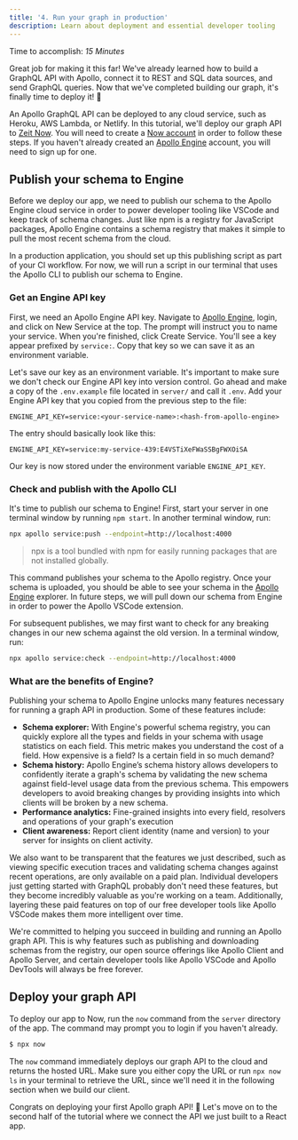 ```yaml
---
title: '4. Run your graph in production'
description: Learn about deployment and essential developer tooling
---
```


Time to accomplish: _15 Minutes_

Great job for making it this far! We've already learned how to build a GraphQL API with Apollo, connect it to REST and SQL data sources, and send GraphQL queries. Now that we've completed building our graph, it's finally time to deploy it! 🎉

An Apollo GraphQL API can be deployed to any cloud service, such as Heroku, AWS Lambda, or Netlify. In this tutorial, we'll deploy our graph API to [Zeit Now](https://zeit.co/now). You will need to create a [Now account](https://zeit.co/signup) in order to follow these steps. If you haven't already created an [Apollo Engine](https://engine.apollographql.com/) account, you will need to sign up for one.

<h2 id="engine">Publish your schema to Engine</h2>

Before we deploy our app, we need to publish our schema to the Apollo Engine cloud service in order to power developer tooling like VSCode and keep track of schema changes. Just like npm is a registry for JavaScript packages, Apollo Engine contains a schema registry that makes it simple to pull the most recent schema from the cloud.

In a production application, you should set up this publishing script as part of your CI workflow. For now, we will run a script in our terminal that uses the Apollo CLI to publish our schema to Engine.

<h3 id="api-key">Get an Engine API key</h3>

First, we need an Apollo Engine API key. Navigate to [Apollo Engine](https://engine.apollographql.com/), login, and click on New Service at the top. The prompt will instruct you to name your service. When you're finished, click Create Service. You'll see a key appear prefixed by `service:`. Copy that key so we can save it as an environment variable.

Let's save our key as an environment variable. It's important to make sure we don't check our Engine API key into version control. Go ahead and make a copy of the `.env.example` file located in `server/` and call it `.env`. Add your Engine API key that you copied from the previous step to the file:

```
ENGINE_API_KEY=service:<your-service-name>:<hash-from-apollo-engine>
```

The entry should basically look like this:

```
ENGINE_API_KEY=service:my-service-439:E4VSTiXeFWaSSBgFWXOiSA
```

Our key is now stored under the environment variable `ENGINE_API_KEY`.

<h3 id="publish">Check and publish with the Apollo CLI</h3>

It's time to publish our schema to Engine! First, start your server in one terminal window by running `npm start`. In another terminal window, run:

```bash
npx apollo service:push --endpoint=http://localhost:4000
```

> npx is a tool bundled with npm for easily running packages that are not installed globally.

This command publishes your schema to the Apollo registry. Once your schema is uploaded, you should be able to see your schema in the [Apollo Engine](https://engine.apollographql.com/) explorer. In future steps, we will pull down our schema from Engine in order to power the Apollo VSCode extension.

For subsequent publishes, we may first want to check for any breaking changes in our new schema against the old version. In a terminal window, run:

```bash
npx apollo service:check --endpoint=http://localhost:4000
```

<h3 id="benefits">What are the benefits of Engine?</h3>

Publishing your schema to Apollo Engine unlocks many features necessary for running a graph API in production. Some of these features include:

- **Schema explorer:** With Engine's powerful schema registry, you can quickly explore all the types and fields in your schema with usage statistics on each field. This metric makes you understand the cost of a field. How expensive is a field? Is a certain field in so much demand?
- **Schema history:** Apollo Engine’s schema history allows developers to confidently iterate a graph's schema by validating the new schema against field-level usage data from the previous schema. This empowers developers to avoid breaking changes by providing insights into which clients will be broken by a new schema.
- **Performance analytics:** Fine-grained insights into every field, resolvers and operations of your graph's execution
- **Client awareness:** Report client identity (name and version) to your server for insights on client activity.

We also want to be transparent that the features we just described, such as viewing specific execution traces and validating schema changes against recent operations, are only available on a paid plan. Individual developers just getting started with GraphQL probably don't need these features, but they become incredibly valuable as you're working on a team. Additionally, layering these paid features on top of our free developer tools like Apollo VSCode makes them more intelligent over time.

We're committed to helping you succeed in building and running an Apollo graph API. This is why features such as publishing and downloading schemas from the registry, our open source offerings like Apollo Client and Apollo Server, and certain developer tools like Apollo VSCode and Apollo DevTools will always be free forever.

<h2 id="deploy">Deploy your graph API</h2>

To deploy our app to Now, run the `now` command from the `server` directory of the app. The command may prompt you to login if you haven't already.

```bash
$ npx now
```

The `now` command immediately deploys our graph API to the cloud and returns the hosted URL. Make sure you either copy the URL or run `npx now ls` in your terminal to retrieve the URL, since we'll need it in the following section when we build our client.

Congrats on deploying your first Apollo graph API! 🚀 Let's move on to the second half of the tutorial where we connect the API we just built to a React app.
